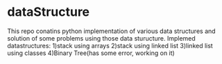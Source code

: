 # dataStructure
This repo conatins python implementation of various data structures and solution of some problems using those data sturucture. 
Implemed datastructures:
1)stack using arrays
2)stack using linked list
3)linked list using classes
4)Binary Tree(has some error, working on it)
